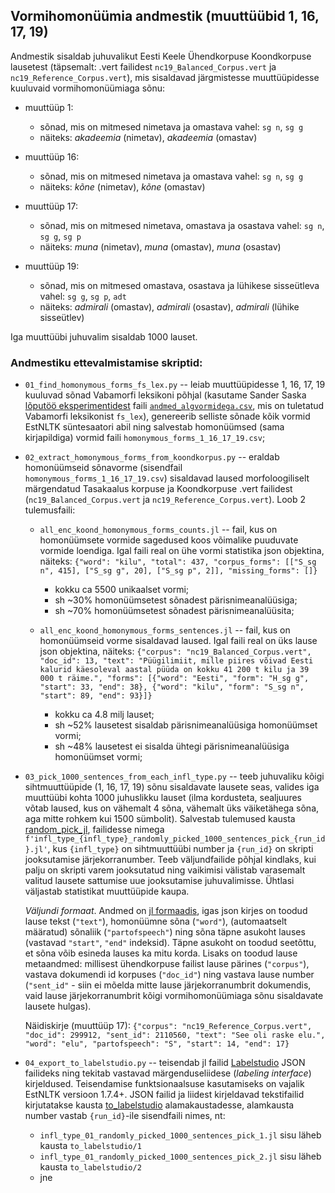 ## Vormihomonüümia andmestik (muuttüübid 1, 16, 17, 19)

Andmestik sisaldab juhuvalikut Eesti Keele Ühendkorpuse Koondkorpuse lausetest (täpsemalt: .vert failidest `nc19_Balanced_Corpus.vert` ja `nc19_Reference_Corpus.vert`), mis sisaldavad järgmistesse muuttüüpidesse kuuluvaid vormihomonüümiaga sõnu:

* muuttüüp 1: 
	* sõnad, mis on mitmesed nimetava ja omastava vahel: `sg n`, `sg g`
	* näiteks: _akadeemia_ (nimetav), _akadeemia_ (omastav)

* muuttüüp 16:
	* sõnad, mis on mitmesed nimetava ja omastava vahel: `sg n`, `sg g`
	* näiteks: _kõne_ (nimetav), _kõne_ (omastav)

* muuttüüp 17:
	* sõnad, mis on mitmesed nimetava, omastava ja osastava vahel: `sg n`, `sg g`, `sg p` 
    * näiteks: _muna_ (nimetav), _muna_ (omastav), _muna_ (osastav)
        
* muuttüüp 19:
	* sõnad, mis on mitmesed omastava, osastava ja lühikese sisseütleva vahel: `sg g`, `sg p`, `adt`
    * näiteks: _admirali_ (omastav), _admirali_ (osastav), _admirali_ (lühike sisseütlev)

Iga muuttüübi juhuvalim sisaldab 1000 lauset.

### Andmestiku ettevalmistamise skriptid:

* `01_find_homonymous_forms_fs_lex.py` -- leiab muuttüüpidesse 1, 16, 17, 19 kuuluvad sõnad Vabamorfi leksikoni põhjal (kasutame Sander Saska [lõputöö eksperimentidest](https://github.com/SanderSaska/MorfoloogiliseMuuttyybiAutomaatneTuvastaja) faili [`andmed_algvormidega.csv`](https://github.com/SanderSaska/MorfoloogiliseMuuttyybiAutomaatneTuvastaja/blob/main/andmed_algvormidega.csv), mis on tuletatud Vabamorfi leksikonist `fs_lex`), genereerib selliste sõnade kõik vormid EstNLTK süntesaatori abil ning salvestab homonüümsed (sama kirjapildiga) vormid faili `homonymous_forms_1_16_17_19.csv`;

* `02_extract_homonymous_forms_from_koondkorpus.py` -- eraldab homonüümseid sõnavorme (sisendfail `homonymous_forms_1_16_17_19.csv`) sisaldavad laused morfoloogiliselt märgendatud Tasakaalus korpuse ja Koondkorpuse .vert failidest (`nc19_Balanced_Corpus.vert` ja `nc19_Reference_Corpus.vert`). Loob 2 tulemusfaili: 
	* `all_enc_koond_homonymous_forms_counts.jl` -- fail, kus on homonüümsete vormide sagedused koos võimalike puuduvate vormide loendiga. Igal faili real on ühe vormi statistika json objektina, näiteks: `{"word": "kilu", "total": 437, "corpus_forms": [["S_sg n", 415], ["S_sg g", 20], ["S_sg p", 2]], "missing_forms": []}`
	  * kokku ca 5500 unikaalset vormi;
	  * sh ~30% homonüümsetest sõnadest pärisnimeanalüüsiga;
	  * sh ~70% homonüümsetest sõnadest pärisnimeanalüüsita;

	* `all_enc_koond_homonymous_forms_sentences.jl` -- fail, kus on homonüümseid vorme sisaldavad laused. Igal faili real on üks lause json objektina, näiteks: `{"corpus": "nc19_Balanced_Corpus.vert", "doc_id": 13, "text": "Püügilimiit, mille piires võivad Eesti kalurid käesoleval aastal püüda on kokku 41 200 t kilu ja 39 000 t räime.", "forms": [{"word": "Eesti", "form": "H_sg g", "start": 33, "end": 38}, {"word": "kilu", "form": "S_sg n", "start": 89, "end": 93}]}`
	  * kokku ca 4.8 milj lauset;
	  * sh ~52% lausetest sisaldab pärisnimeanalüüsiga homonüümset vormi;
	  * sh ~48% lausetest ei sisalda ühtegi pärisnimeanalüüsiga homonüümset vormi;

* `03_pick_1000_sentences_from_each_infl_type.py` -- teeb juhuvaliku kõigi sihtmuuttüüpide (1, 16, 17, 19) sõnu sisaldavate lausete seas, valides iga muuttüübi kohta 1000 juhuslikku lauset (ilma kordusteta, sealjuures võtab laused, kus on vähemalt 4 sõna, vähemalt üks väiketähega sõna, aga mitte rohkem kui 1500 sümbolit). Salvestab tulemused kausta [random\_pick\_jl](random_pick_jl/), failidesse nimega `f'infl_type_{infl_type}_randomly_picked_1000_sentences_pick_{run_id}.jl'`, kus `{infl_type}` on sihtmuuttüübi number ja `{run_id}` on skripti jooksutamise järjekorranumber. Teeb väljundfailide põhjal kindlaks, kui palju on skripti varem jooksutatud ning vaikimisi välistab varasemalt valitud lausete sattumise uue jooksutamise juhuvalimisse. Ühtlasi väljastab statistikat muuttüüpide kaupa.

  	*Väljundi formaat*. Andmed on [jl formaadis](https://jsonlines.org/), igas json kirjes on toodud lause tekst (`"text"`), homonüümne sõna (`"word"`), (automaatselt määratud) sõnaliik (`"partofspeech"`) ning sõna täpne asukoht lauses (vastavad `"start"`, `"end"` indeksid). Täpne asukoht on toodud seetõttu, et sõna võib esineda lauses ka mitu korda. Lisaks on toodud lause metaandmed: millisest ühendkorpuse failist lause pärines (`"corpus"`), vastava dokumendi id korpuses (`"doc_id"`) ning vastava lause number (`"sent_id"` - siin ei mõelda mitte lause järjekorranumbrit dokumendis, vaid lause järjekorranumbrit kõigi vormihomonüümiaga sõnu sisaldavate lausete hulgas).
 
    Näidiskirje (muuttüüp 17): `{"corpus": "nc19_Reference_Corpus.vert", "doc_id": 299912, "sent_id": 2110560, "text": "See oli raske elu.", "word": "elu", "partofspeech": "S", "start": 14, "end": 17} `

* `04_export_to_labelstudio.py` -- teisendab jl failid [Labelstudio](https://labelstud.io/) JSON failideks ning tekitab vastavad märgenduseliidese (_labeling interface_) kirjeldused. Teisendamise funktsionaalsuse kasutamiseks on vajalik EstNLTK versioon 1.7.4+. JSON failid ja liidest kirjeldavad tekstifailid kirjutatakse kausta [to\_labelstudio](to_labelstudio/) alamakaustadesse, alamkausta number vastab `{run_id}`-ile sisendfaili nimes, nt:

	* `infl_type_01_randomly_picked_1000_sentences_pick_1.jl` sisu läheb kausta `to_labelstudio/1`
	* `infl_type_01_randomly_picked_1000_sentences_pick_2.jl` sisu läheb kausta `to_labelstudio/2`
	* jne




